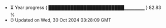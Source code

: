 - ⏳ Year progress { ████████████████████████▁▁▁▁▁▁ } 82.83 %
- ⏰ Updated on Wed, 30 Oct 2024 03:28:09 GMT

